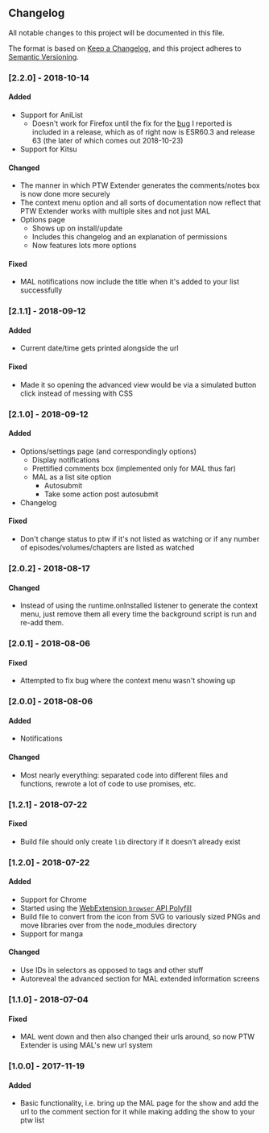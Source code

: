 ## Changelog
All notable changes to this project will be documented in this file.

The format is based on [Keep a Changelog](https://keepachangelog.com/en/1.0.0/),
and this project adheres to [Semantic Versioning](https://semver.org/spec/v2.0.0.html).

### [2.2.0] - 2018-10-14
#### Added
- Support for AniList
  - Doesn't work for Firefox until the fix for the [bug](https://bugzilla.mozilla.org/show_bug.cgi?id=1494328) I reported is included in a release, which as of right now is ESR60.3 and release 63 (the later of which comes out 2018-10-23)
- Support for Kitsu
#### Changed
- The manner in which PTW Extender generates the comments/notes box is now done more securely
- The context menu option and all sorts of documentation now reflect that PTW Extender works with multiple sites and not just MAL
- Options page
  - Shows up on install/update
  - Includes this changelog and an explanation of permissions
  - Now features lots more options
#### Fixed
- MAL notifications now include the title when it's added to your list successfully

### [2.1.1] - 2018-09-12
#### Added
- Current date/time gets printed alongside the url
#### Fixed
- Made it so opening the advanced view would be via a simulated button click instead of messing with CSS

### [2.1.0] - 2018-09-12
#### Added
- Options/settings page (and correspondingly options)
	- Display notifications
	- Prettified comments box (implemented only for MAL thus far)
	- MAL as a list site option
		- Autosubmit
		- Take some action post autosubmit
- Changelog
#### Fixed
- Don't change status to ptw if it's not listed as watching or if any number of episodes/volumes/chapters are listed as watched

### [2.0.2] - 2018-08-17
#### Changed
- Instead of using the runtime.onInstalled listener to generate the context menu, just remove them all every time the background script is run and re-add them.

### [2.0.1] - 2018-08-06
#### Fixed
- Attempted to fix bug where the context menu wasn't showing up

### [2.0.0] - 2018-08-06
#### Added
- Notifications
#### Changed
- Most nearly everything: separated code into different files and functions, rewrote a lot of code to use promises, etc.

### [1.2.1] - 2018-07-22
#### Fixed
- Build file should only create `lib` directory if it doesn't already exist

### [1.2.0] - 2018-07-22
#### Added
- Support for Chrome
- Started using the [WebExtension `browser` API Polyfill](https://github.com/mozilla/webextension-polyfill)
- Build file to convert from the icon from SVG to variously sized PNGs and move libraries over from the node_modules directory
- Support for manga
#### Changed
- Use IDs in selectors as opposed to tags and other stuff
- Autoreveal the advanced section for MAL extended information screens

### [1.1.0] - 2018-07-04
#### Fixed
- MAL went down and then also changed their urls around, so now PTW Extender is using MAL's new url system

### [1.0.0] - 2017-11-19
#### Added
- Basic functionality, i.e. bring up the MAL page for the show and add the url to the comment section for it while making adding the show to your ptw list
